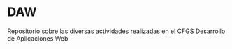 # DAW
Repositorio sobre las diversas actividades realizadas en el CFGS Desarrollo de Aplicaciones Web
